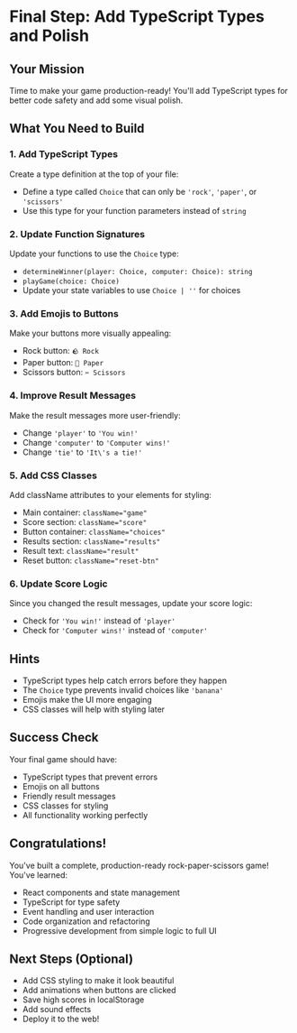 # Final Step: Add TypeScript Types and Polish

## Your Mission
Time to make your game production-ready! You'll add TypeScript types for better code safety and add some visual polish.

## What You Need to Build

### 1. Add TypeScript Types
Create a type definition at the top of your file:
- Define a type called `Choice` that can only be `'rock'`, `'paper'`, or `'scissors'`
- Use this type for your function parameters instead of `string`

### 2. Update Function Signatures
Update your functions to use the `Choice` type:
- `determineWinner(player: Choice, computer: Choice): string`
- `playGame(choice: Choice)`
- Update your state variables to use `Choice | ''` for choices

### 3. Add Emojis to Buttons
Make your buttons more visually appealing:
- Rock button: `🪨 Rock`
- Paper button: `📄 Paper`
- Scissors button: `✂️ Scissors`

### 4. Improve Result Messages
Make the result messages more user-friendly:
- Change `'player'` to `'You win!'`
- Change `'computer'` to `'Computer wins!'`
- Change `'tie'` to `'It\'s a tie!'`

### 5. Add CSS Classes
Add className attributes to your elements for styling:
- Main container: `className="game"`
- Score section: `className="score"`
- Button container: `className="choices"`
- Results section: `className="results"`
- Result text: `className="result"`
- Reset button: `className="reset-btn"`

### 6. Update Score Logic
Since you changed the result messages, update your score logic:
- Check for `'You win!'` instead of `'player'`
- Check for `'Computer wins!'` instead of `'computer'`

## Hints
- TypeScript types help catch errors before they happen
- The `Choice` type prevents invalid choices like `'banana'`
- Emojis make the UI more engaging
- CSS classes will help with styling later

## Success Check
Your final game should have:
- TypeScript types that prevent errors
- Emojis on all buttons
- Friendly result messages
- CSS classes for styling
- All functionality working perfectly

## Congratulations!
You've built a complete, production-ready rock-paper-scissors game! You've learned:
- React components and state management
- TypeScript for type safety
- Event handling and user interaction
- Code organization and refactoring
- Progressive development from simple logic to full UI

## Next Steps (Optional)
- Add CSS styling to make it look beautiful
- Add animations when buttons are clicked
- Save high scores in localStorage
- Add sound effects
- Deploy it to the web! 